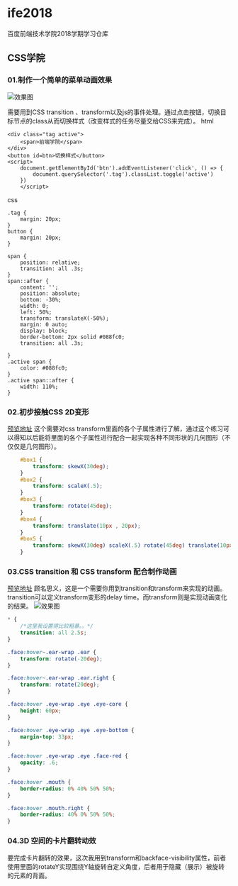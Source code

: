 # ife2018
百度前端技术学院2018学期学习仓库

## CSS学院
### 01.制作一个简单的菜单动画效果
![效果图](https://ws4.sinaimg.cn/large/006tKfTcgy1fqwr6d6wbmg303e03bk9t.gif)

需要用到CSS transition 、transform以及js的事件处理。通过点击按钮，切换目标节点的class从而切换样式（改变样式的任务尽量交给CSS来完成）。
html
```
<div class="tag active">
    <span>前端学院</span>
</div>
<button id=btn>切换样式</button>
<script>
    document.getElementById('btn').addEventListener('click', () => {
        document.querySelector('.tag').classList.toggle('active')
    })
    </script>
```

css
```
.tag {
    margin: 20px;
}
button {
    margin: 20px;
}

span {
    position: relative;
    transition: all .3s;
}
span::after {
    content: '';
    position: absolute;
    bottom: -30%;
    width: 0;
    left: 50%;
    transform: translateX(-50%);
    margin: 0 auto;
    display: block;
    border-bottom: 2px solid #088fc0;
    transition: all .3s;
    
}
.active span {
    color: #088fc0;
}
.active span::after {
    width: 110%;
}
```
### 02.初步接触CSS 2D变形
[预览地址](https://lin-ya.github.io/ife2018/CSS%E5%AD%A6%E9%99%A2/02/demo.html)
这个需要对css transform里面的各个子属性进行了解，通过这个练习可以得知以后能将里面的各个子属性进行配合一起实现各种不同形状的几何图形（不仅仅是几何图形）。
```css
    #box1 {
        transform: skewX(30deg);
    }
    #box2 {
        transform: scaleX(.5);
    }
    #box3 {
        transform: rotate(45deg);
    }
    #box4 {
        transform: translate(10px , 20px);
    }
    #box5 {
        transform: skewX(30deg) scaleX(.5) rotate(45deg) translate(10px , 20px);
    }
```

### 03.CSS transition 和 CSS transform 配合制作动画
[预览地址](https://lin-ya.github.io/ife2018/CSS学院/03/demo.html)
顾名思义，这是一个需要你用到transition和transform来实现的动画。transition可以定义transform变形的delay time。而transform则是实现动画变化的结果。
![效果图](http://imageshack.com/a/img923/1072/zIXvAR.gif)
```css
* {
    /*这里我设置得比较粗暴。。*/
    transition: all 2.5s;
}

.face:hover~.ear-wrap .ear {
    transform: rotate(-20deg);
}

.face:hover~.ear-wrap .ear.right {
    transform: rotate(20deg);
}

.face:hover .eye-wrap .eye .eye-core {
    height: 60px;
}

.face:hover .eye-wrap .eye .eye-bottom {
    margin-top: 33px;
}

.face:hover .eye-wrap .eye .face-red {
    opacity: .6;
}

.face:hover .mouth {
    border-radius: 0% 40% 50% 50%;
}

.face:hover .mouth.right {
    border-radius: 40% 0% 50% 50%;
}
```

### 04.3D 空间的卡片翻转动效
要完成卡片翻转的效果，这次我用到transform和backface-visibility属性，前者使用里面的rotateY实现围绕Y轴旋转自定义角度，后者用于隐藏（展示）被旋转的元素的背面。